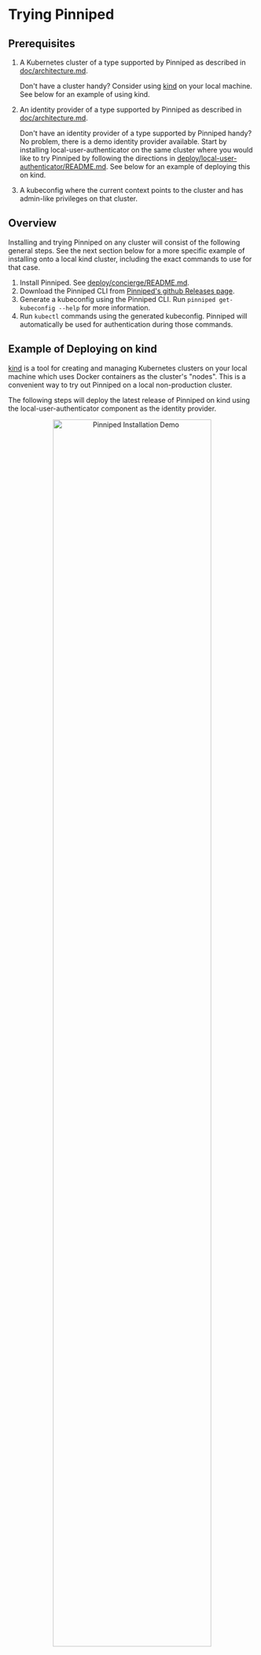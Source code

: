 # Trying Pinniped

## Prerequisites

1. A Kubernetes cluster of a type supported by Pinniped as described in [doc/architecture.md](../doc/architecture.md).

   Don't have a cluster handy? Consider using [kind](https://kind.sigs.k8s.io/) on your local machine.
   See below for an example of using kind.

1. An identity provider of a type supported by Pinniped as described in [doc/architecture.md](../doc/architecture.md).

   Don't have an identity provider of a type supported by Pinniped handy? No problem, there is a demo identity provider
   available. Start by installing local-user-authenticator on the same cluster where you would like to try Pinniped
   by following the directions in [deploy/local-user-authenticator/README.md](../deploy/local-user-authenticator/README.md).
   See below for an example of deploying this on kind.

1. A kubeconfig where the current context points to the cluster and has admin-like
   privileges on that cluster.

## Overview

Installing and trying Pinniped on any cluster will consist of the following general steps. See the next section below
for a more specific example of installing onto a local kind cluster, including the exact commands to use for that case.

1. Install Pinniped. See [deploy/concierge/README.md](../deploy/concierge/README.md).
1. Download the Pinniped CLI from [Pinniped's github Releases page](https://github.com/vmware-tanzu/pinniped/releases/latest).
1. Generate a kubeconfig using the Pinniped CLI. Run `pinniped get-kubeconfig --help` for more information.
1. Run `kubectl` commands using the generated kubeconfig. Pinniped will automatically be used for authentication during those commands.

## Example of Deploying on kind

[kind](https://kind.sigs.k8s.io) is a tool for creating and managing Kubernetes clusters on your local machine
which uses Docker containers as the cluster's "nodes". This is a convenient way to try out Pinniped on a local
non-production cluster.

The following steps will deploy the latest release of Pinniped on kind using the local-user-authenticator component
as the identity provider.

<!-- The following image was uploaded to GitHub's CDN using this awesome trick: https://gist.github.com/vinkla/dca76249ba6b73c5dd66a4e986df4c8d -->
<p align="center" width="100%">
<img
  src="https://user-images.githubusercontent.com/25013435/95272990-b2ea9780-07f6-11eb-994d-872e3cb68457.gif"
  alt="Pinniped Installation Demo"
  width="80%"
  />
</p>

1. Install the tools required for the following steps.

   -  [Install kind](https://kind.sigs.k8s.io/docs/user/quick-start/), if not already installed. e.g. `brew install kind` on MacOS.

   - kind depends on Docker. If not already installed, [install Docker](https://docs.docker.com/get-docker/), e.g. `brew cask install docker` on MacOS.

   - This demo requires `kubectl`, which comes with Docker, or can be [installed separately](https://kubernetes.io/docs/tasks/tools/install-kubectl/).

   - This demo requires a tool capable of generating a `bcrypt` hash in order to interact with
     the webhook. The example below uses `htpasswd`, which is installed on most macOS systems, and can be
     installed on some Linux systems via the `apache2-utils` package (e.g., `apt-get install
     apache2-utils`).

   - One of the steps below optionally uses `jq` to help find the latest release version number. It is not required.
     Install `jq` if you would like, e.g. `brew install jq` on MacOS.

1. Create a new Kubernetes cluster using `kind create cluster`. Optionally provide a cluster name using the `--name` flag.
   kind will automatically update your kubeconfig to point to the new cluster as a user with admin-like permissions.

1. Query GitHub's API for the git tag of the latest Pinniped
   [release](https://github.com/vmware-tanzu/pinniped/releases/latest).

   ```bash
   pinniped_version=$(curl https://api.github.com/repos/vmware-tanzu/pinniped/releases/latest -s | jq .name -r)
   ```

   Alternatively, [any release version](https://github.com/vmware-tanzu/pinniped/releases)
   number can be manually selected.

   ```bash
   # Example of manually choosing a release version...
   pinniped_version=v0.2.0
   ```

1. Deploy the local-user-authenticator app. This is a demo identity provider. In production, you would use your
   real identity provider, and therefore would not need to deploy or configure local-user-authenticator.

    ```bash
    kubectl apply -f https://github.com/vmware-tanzu/pinniped/releases/download/$pinniped_version/install-local-user-authenticator.yaml
    ```

   The `install-local-user-authenticator.yaml` file includes the default deployment options.
   If you would prefer to customize the available options, please
   see [deploy/local-user-authenticator/README.md](../deploy/local-user-authenticator/README.md)
   for instructions on how to deploy using `ytt`.

1. Create a test user named `pinny-the-seal` in the local-user-authenticator identity provider.

   ```bash
   kubectl create secret generic pinny-the-seal \
     --namespace local-user-authenticator \
     --from-literal=groups=group1,group2 \
     --from-literal=passwordHash=$(htpasswd -nbBC 10 x password123 | sed -e "s/^x://")
   ```

1. Fetch the auto-generated CA bundle for the local-user-authenticator's HTTP TLS endpoint.

   ```bash
   kubectl get secret local-user-authenticator-tls-serving-certificate --namespace local-user-authenticator \
     -o jsonpath={.data.caCertificate} \
     | tee /tmp/local-user-authenticator-ca-base64-encoded
   ```

1. Deploy Pinniped.

   ```bash
    kubectl apply -f https://github.com/vmware-tanzu/pinniped/releases/download/$pinniped_version/install-pinniped-concierge.yaml
   ```

   The `install-pinniped-concierge.yaml` file includes the default deployment options.
   If you would prefer to customize the available options, please see [deploy/concierge/README.md](../deploy/concierge/README.md)
   for instructions on how to deploy using `ytt`.

1. Create a `WebhookAuthenticator` object to configure Pinniped to authenticate using local-user-authenticator.

    ```bash
    cat <<EOF | kubectl create --namespace pinniped -f -
    apiVersion: authentication.concierge.pinniped.dev/v1alpha1
    kind: WebhookAuthenticator
    metadata:
      name: local-user-authenticator
    spec:
      endpoint: https://local-user-authenticator.local-user-authenticator.svc/authenticate
      tls:
        certificateAuthorityData: $(cat /tmp/local-user-authenticator-ca-base64-encoded)
    EOF
    ```

1. Download the latest version of the Pinniped CLI binary for your platform
   from Pinniped's [latest release](https://github.com/vmware-tanzu/pinniped/releases/latest).

1. Move the Pinniped CLI binary to your preferred filename and directory. Add the executable bit,
   e.g. `chmod +x /usr/local/bin/pinniped`.

1. Generate a kubeconfig for the current cluster. Use `--token` to include a token which should
   allow you to authenticate as the user that you created above.

   ```bash
   pinniped get-kubeconfig --token "pinny-the-seal:password123" --authenticator-type webhook --authenticator-name local-user-authenticator > /tmp/pinniped-kubeconfig
   ```

   If you are using MacOS, you may get an error dialog that says
   `“pinniped” cannot be opened because the developer cannot be verified`. Cancel this dialog, open System Preferences,
   click on Security & Privacy, and click the Allow Anyway button next to the Pinniped message.
   Run the above command again and another dialog will appear saying
   `macOS cannot verify the developer of “pinniped”. Are you sure you want to open it?`.
   Click Open to allow the command to proceed.

   Note that the above command will print a warning to the screen. You can ignore this warning.
   Pinniped tries to auto-discover the URL for the Kubernetes API server, but it is not able
   to do so on kind clusters. The warning is just letting you know that the Pinniped CLI decided
   to ignore the auto-discovery URL and instead use the URL from your existing kubeconfig.

1. Try using the generated kubeconfig to issue arbitrary `kubectl` commands as
   the `pinny-the-seal` user.

   ```bash
   kubectl --kubeconfig /tmp/pinniped-kubeconfig get pods -n pinniped
   ```

   Because this user has no RBAC permissions on this cluster, the previous command
   results in the error `Error from server (Forbidden): pods is forbidden: User "pinny-the-seal" cannot list resource "pods" in API group "" in the namespace "pinniped"`.
   However, this does prove that you are authenticated and acting as the `pinny-the-seal` user.

1. As the admin user, create RBAC rules for the test user to give them permissions to perform actions on the cluster.
   For example, grant the test user permission to view all cluster resources.

   ```bash
   kubectl create clusterrolebinding pinny-can-read --clusterrole view --user pinny-the-seal
   ```

1. Use the generated kubeconfig to issue arbitrary `kubectl` commands as the `pinny-the-seal` user.

   ```bash
   kubectl --kubeconfig /tmp/pinniped-kubeconfig get pods -n pinniped
   ```

   The user has permission to list pods, so the command succeeds this time.
   Pinniped has provided authentication into the cluster for your `kubectl` command! 🎉

1. Carry on issuing as many `kubectl` commands as you'd like as the `pinny-the-seal` user.
   Each invocation will use Pinniped for authentication.
   You may find it convenient to set the `KUBECONFIG` environment variable rather than passing `--kubeconfig` to each invocation.

   ```bash
   export KUBECONFIG=/tmp/pinniped-kubeconfig
   kubectl get namespaces
   kubectl get pods -A
   ```

1. Profit! 💰
